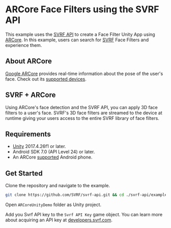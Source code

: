 # ARCore Face Filters using the SVRF API

This example uses the [SVRF API][Docs] to create a Face Filter Unity App using [ARCore][]. In this example, users can search for [SVRF][] Face Filters and experience them.

## About ARCore

[Google ARCore][ARCore] provides real-time information about the pose of the user's face. Check out its [supported devices](https://developers.google.com/ar/discover/supported-devices).

## SVRF + ARCore

Using ARCore's face detection and the SVRF API, you can apply 3D face filters to a user's face. SVRF's 3D face filters are streamed to the device at runtime giving your users access to the entire SVRF library of face filters.

## Requirements

- [Unity][] 2017.4.26f1 or later.
- Android SDK 7.0 (API Level 24) or later.
- An ARCore [supported][supported devices] Android phone.

## Get Started

Clone the repository and navigate to the example.

```bash
git clone https://github.com/SVRF/svrf-api.git && cd ./svrf-api/examples/ARCoreUnityDemo
```

Open `ARCoreUnityDemo` folder as Unity project.

Add you Svrf API key to the `Svrf API Key` game object. You can learn more about acquiring an API key at [developers.svrf.com][Docs].

[ARCore]: https://developers.google.com/ar/develop/unity/quickstart-android
[Docs]: https://developers.svrf.com
[supported devices]: https://developers.google.com/ar/discover/supported-devices
[SVRF]: https://www.svrf.com
[Unity]: https://unity3d.com/get-unity/download
